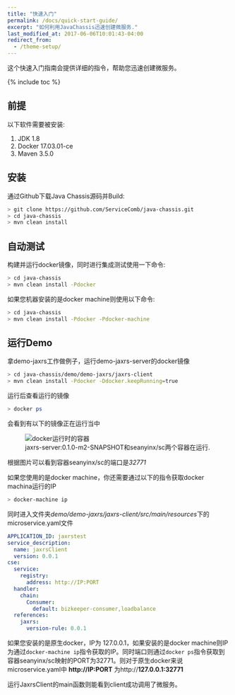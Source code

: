 ```yaml
---
title: "快速入门"
permalink: /docs/quick-start-guide/
excerpt: "如何利用JavaChassis迅速创建微服务."
last_modified_at: 2017-06-06T10:01:43-04:00
redirect_from:
  - /theme-setup/
---
```


这个快速入门指南会提供详细的指令，帮助您迅速创建微服务。

{% include toc %}

## 前提
以下软件需要被安装:


1. JDK 1.8
2. Docker 17.03.01-ce
3. Maven 3.5.0 


## 安装

通过Github下载Java Chassis源码并Build:

```bash
> git clone https://github.com/ServiceComb/java-chassis.git
> cd java-chassis
> mvn clean install
```

## 自动测试
构建并运行docker镜像，同时进行集成测试使用一下命令:


```bash
> cd java-chassis
> mvn clean install -Pdocker
```

如果您机器安装的是docker machine则使用以下命令:

```bash
> cd java-chassis
> mvn clean install -Pdocker -Pdocker-machine
```

## 运行Demo

拿demo-jaxrs工作做例子，运行demo-jaxrs-server的docker镜像

```bash
> cd java-chassis/demo/demo-jaxrs/jaxrs-client
> mvn clean install -Pdocker -Ddocker.keepRunning=true
```

运行后查看运行的镜像

```bash
> docker ps

```

会看到有以下的镜像正在运行当中

<figure>
  <img src="{{ '/assets/images/docker-runtime.png' | absolute_url }}" alt="docker运行时的容器">
  <figcaption>jaxrs-server:0.1.0-m2-SNAPSHOT和seanyinx/sc两个容器在运行.</figcaption>
</figure>

根据图片可以看到容器seanyinx/sc的端口是*32771*

如果您使用的是docker machine，你还需要通过以下的指令获取docker machina运行的IP

```bash
> docker-machine ip

```

同时进入文件夹*demo/demo-jaxrs/jaxrs-client/src/main/resources*下的microservice.yaml文件

```yaml
APPLICATION_ID: jaxrstest
service_description:
  name: jaxrsClient
  version: 0.0.1
cse:
  service:
    registry:
      address: http://IP:PORT
  handler:
    chain:
      Consumer:
        default: bizkeeper-consumer,loadbalance
  references:
    jaxrs:
      version-rule: 0.0.1
```

如果您安装的是原生docker，IP为 127.0.0.1，如果安装的是docker machine则IP为通过`docker-machine ip`指令获取的IP。同时端口则通过`docker ps`指令获取到容器seanyinx/sc映射的PORT为32771。则对于原生docker来说microservice.yaml中 **http://IP:PORT** 为http://**127.0.0.1:32771**

运行JaxrsClient的main函数则能看到client成功调用了微服务。
